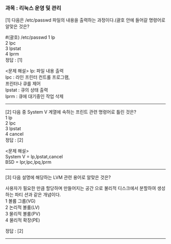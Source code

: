 ### 과목 : 리눅스 운영 및 관리

[1] 다음은 /etc/passwd 파일의 내용을 출력하는
과정이다.(괄호 안에 들어갈 명령어로 알맞은
것은?  
  
#(괄호) /etc/passwd
1 lp  
2 lpc  
3 lpstat  
4 lprm  
정답 : [1]  
  
<문제 해설>
lp: 파일 내용 출력  
Ipc : 라인 프린터 컨트롤 프로그램,  
프린터나 큐를 제어  
Ipstat : 큐의 상태 출력  
Iprm : 큐에 대기중인 작업 삭제  

--- 

[2] 다음 중 System V 계열에 속하는 프린트 관련
명령어로 틀린 것은?  
1 lp  
2 lpc  
3 lpstat  
4 cancel  
정답 : [2]
  
<문제 해설>  
System V = Ip,lpstat,cancel  
BSD = Ipr,lpc,lpq,lprm  

--- 
[3] 다음 설명에 해당하는 LVM 관련 용어로 알맞은
것은?  
  
사용자가 필요한 만큼 할당하며 만들어지는 공간
으로 불리적 디스크에서 분할하여 생성하는 파티
션과 같은 개념이다.  
1 볼륨 그룹(VG)  
2 논리적 볼륨(LV)  
3 물리적 볼륨(PV)  
4 물리적 확장(PE)  
  
정답 : [2]  
  
---
  
